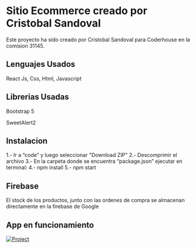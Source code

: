# Sitio Ecommerce creado por Cristobal Sandoval

  

Este proyecto ha sido creado por Cristobal Sandoval para Coderhouse en la comision 31145.

  

## Lenguajes Usados
 

React Js, Css, Html, Javascript


## Librerias Usadas

Bootstrap 5

SweetAlert2
 

## Instalacion

  
1.- Ir a “code” y luego seleccionar "Download ZIP"
2.- Descomprimir el archivo
3.- En la carpeta donde se encuentra “package.json” ejecutar en terminal: 
4.- npm install
5.- npm start
  
## Firebase

 
El stock de los productos, junto con las ordenes de compra se almacenan directamente en la firebase de Google


## App en funcionamiento

 [![Project](https://i.imgur.com/S4VbfBn.gif)](https://github.com/crsandovalb/ecommerce31145)
